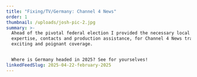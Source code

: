```yaml
---
title: "Fixing/TV/Germany: Channel 4 News"
order: 1
thumbnail: /uploads/josh-pic-2.jpg
summary: >-
  Ahead of the pivotal federal election I provided the necessary local
  expertise, contacts and production assistance, for Channel 4 News trademark
  exciting and poignant coverage.


  Where is Germany headed in 2025? See for yourselves!
linkedFeedSlug: 2025-04-22-february-2025
---
```

